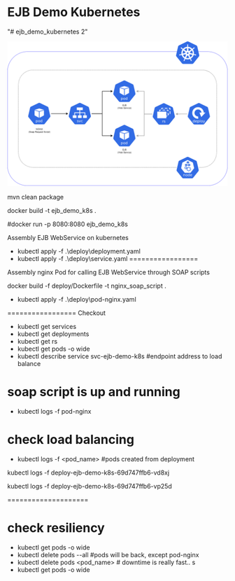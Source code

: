 EJB Demo Kubernetes
===========

"# ejb_demo_kubernetes 2" 


![Alt text](/picture/hld.png "Optional title")


mvn clean package

docker build -t ejb_demo_k8s .

#docker run -p 8080:8080 ejb_demo_k8s

Assembly EJB WebService on kubernetes

- kubectl apply -f .\deploy\deployment.yaml 
- kubectl apply -f .\deploy\service.yaml
=================

Assembly nginx Pod for calling EJB WebService through SOAP scripts



docker build -f deploy/Dockerfile -t nginx_soap_script .

- kubectl apply -f .\deploy\pod-nginx.yaml


=================
Checkout

- kubectl get services
- kubectl get deployments
- kubectl get rs
- kubectl get pods -o wide 
- kubectl describe service svc-ejb-demo-k8s #endpoint address to load balance

# soap script is up and running
- kubectl logs -f pod-nginx


# check load balancing
- kubectl logs -f <pod_name> #pods created from deployment 

kubectl logs -f deploy-ejb-demo-k8s-69d747ffb6-vd8xj

kubectl logs -f deploy-ejb-demo-k8s-69d747ffb6-vp25d

====================
# check resiliency
- kubectl get pods -o wide 
- kubectl delete pods --all  #pods will be back, except pod-nginx
- kubectl delete pods <pod_name> # downtime is really fast.. s
- kubectl get pods -o wide 

